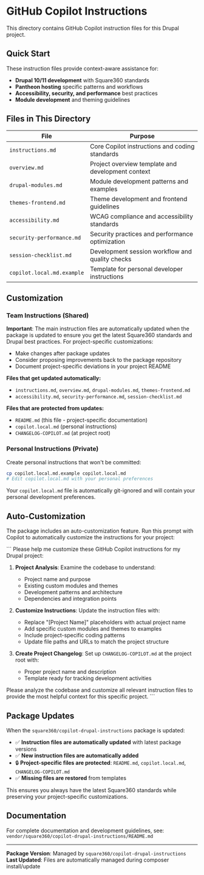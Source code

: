 # GitHub Copilot Instructions

This directory contains GitHub Copilot instruction files for this Drupal project.

## Quick Start

These instruction files provide context-aware assistance for:

- **Drupal 10/11 development** with Square360 standards
- **Pantheon hosting** specific patterns and workflows
- **Accessibility, security, and performance** best practices
- **Module development** and theming guidelines

## Files in This Directory

| File | Purpose |
|------|---------|
| `instructions.md` | Core Copilot instructions and coding standards |
| `overview.md` | Project overview template and development context |
| `drupal-modules.md` | Module development patterns and examples |
| `themes-frontend.md` | Theme development and frontend guidelines |
| `accessibility.md` | WCAG compliance and accessibility standards |
| `security-performance.md` | Security practices and performance optimization |
| `session-checklist.md` | Development session workflow and quality checks |
| `copilot.local.md.example` | Template for personal developer instructions |

## Customization

### Team Instructions (Shared)

**Important**: The main instruction files are automatically updated when the package is updated to ensure you get the latest Square360 standards and Drupal best practices. For project-specific customizations:

- Make changes after package updates
- Consider proposing improvements back to the package repository
- Document project-specific deviations in your project README

**Files that get updated automatically:**
- `instructions.md`, `overview.md`, `drupal-modules.md`, `themes-frontend.md`
- `accessibility.md`, `security-performance.md`, `session-checklist.md`

**Files that are protected from updates:**
- `README.md` (this file - project-specific documentation)
- `copilot.local.md` (personal instructions)
- `CHANGELOG-COPILOT.md` (at project root)

### Personal Instructions (Private)
Create personal instructions that won't be committed:

```bash
cp copilot.local.md.example copilot.local.md
# Edit copilot.local.md with your personal preferences
```

Your `copilot.local.md` file is automatically git-ignored and will contain your personal development preferences.

## Auto-Customization

The package includes an auto-customization feature. Run this prompt with Copilot to automatically customize the instructions for your project:

\`\`\`
Please help me customize these GitHub Copilot instructions for my Drupal project:

1. **Project Analysis**: Examine the codebase to understand:
   - Project name and purpose
   - Existing custom modules and themes
   - Development patterns and architecture
   - Dependencies and integration points

2. **Customize Instructions**: Update the instruction files with:
   - Replace "[Project Name]" placeholders with actual project name
   - Add specific custom modules and themes to examples
   - Include project-specific coding patterns
   - Update file paths and URLs to match the project structure

3. **Create Project Changelog**: Set up `CHANGELOG-COPILOT.md` at the project root with:
   - Proper project name and description
   - Template ready for tracking development activities

Please analyze the codebase and customize all relevant instruction files to provide the most helpful context for this specific project.
\`\`\`

## Package Updates

When the `square360/copilot-drupal-instructions` package is updated:

- ✅ **Instruction files are automatically updated** with latest package versions
- ✅ **New instruction files are automatically added**
- 🔒 **Project-specific files are protected**: `README.md`, `copilot.local.md`, `CHANGELOG-COPILOT.md`
- ✅ **Missing files are restored** from templates

This ensures you always have the latest Square360 standards while preserving your project-specific customizations.

## Documentation

For complete documentation and development guidelines, see:
`vendor/square360/copilot-drupal-instructions/README.md`

---

**Package Version**: Managed by `square360/copilot-drupal-instructions`
**Last Updated**: Files are automatically managed during composer install/update